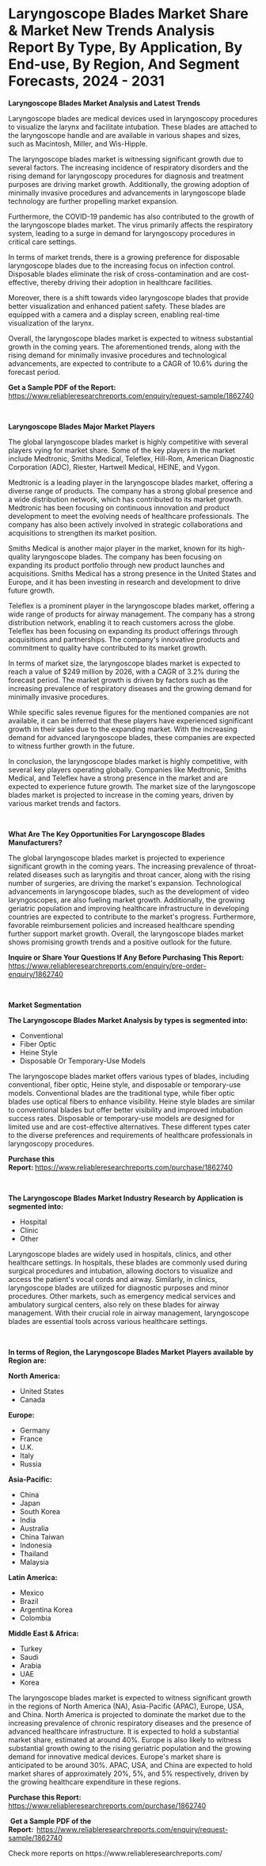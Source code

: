<p><h1>Laryngoscope Blades Market Share & Market New Trends Analysis Report By Type, By Application, By End-use, By Region, And Segment Forecasts, 2024 - 2031</h1></p><p><strong>Laryngoscope Blades Market Analysis and Latest Trends</strong></p>
<p><p>Laryngoscope blades are medical devices used in laryngoscopy procedures to visualize the larynx and facilitate intubation. These blades are attached to the laryngoscope handle and are available in various shapes and sizes, such as Macintosh, Miller, and Wis-Hipple.</p><p>The laryngoscope blades market is witnessing significant growth due to several factors. The increasing incidence of respiratory disorders and the rising demand for laryngoscopy procedures for diagnosis and treatment purposes are driving market growth. Additionally, the growing adoption of minimally invasive procedures and advancements in laryngoscope blade technology are further propelling market expansion.</p><p>Furthermore, the COVID-19 pandemic has also contributed to the growth of the laryngoscope blades market. The virus primarily affects the respiratory system, leading to a surge in demand for laryngoscopy procedures in critical care settings.</p><p>In terms of market trends, there is a growing preference for disposable laryngoscope blades due to the increasing focus on infection control. Disposable blades eliminate the risk of cross-contamination and are cost-effective, thereby driving their adoption in healthcare facilities.</p><p>Moreover, there is a shift towards video laryngoscope blades that provide better visualization and enhanced patient safety. These blades are equipped with a camera and a display screen, enabling real-time visualization of the larynx.</p><p>Overall, the laryngoscope blades market is expected to witness substantial growth in the coming years. The aforementioned trends, along with the rising demand for minimally invasive procedures and technological advancements, are expected to contribute to a CAGR of 10.6% during the forecast period.</p></p>
<p><strong>Get a Sample PDF of the Report:&nbsp;</strong> <a href="https://www.reliableresearchreports.com/enquiry/request-sample/1862740">https://www.reliableresearchreports.com/enquiry/request-sample/1862740</a></p>
<p>&nbsp;</p>
<p><strong>Laryngoscope Blades Major Market Players</strong></p>
<p><p>The global laryngoscope blades market is highly competitive with several players vying for market share. Some of the key players in the market include Medtronic, Smiths Medical, Teleflex, Hill-Rom, American Diagnostic Corporation (ADC), Riester, Hartwell Medical, HEINE, and Vygon.</p><p>Medtronic is a leading player in the laryngoscope blades market, offering a diverse range of products. The company has a strong global presence and a wide distribution network, which has contributed to its market growth. Medtronic has been focusing on continuous innovation and product development to meet the evolving needs of healthcare professionals. The company has also been actively involved in strategic collaborations and acquisitions to strengthen its market position.</p><p>Smiths Medical is another major player in the market, known for its high-quality laryngoscope blades. The company has been focusing on expanding its product portfolio through new product launches and acquisitions. Smiths Medical has a strong presence in the United States and Europe, and it has been investing in research and development to drive future growth.</p><p>Teleflex is a prominent player in the laryngoscope blades market, offering a wide range of products for airway management. The company has a strong distribution network, enabling it to reach customers across the globe. Teleflex has been focusing on expanding its product offerings through acquisitions and partnerships. The company's innovative products and commitment to quality have contributed to its market growth.</p><p>In terms of market size, the laryngoscope blades market is expected to reach a value of $249 million by 2026, with a CAGR of 3.2% during the forecast period. The market growth is driven by factors such as the increasing prevalence of respiratory diseases and the growing demand for minimally invasive procedures.</p><p>While specific sales revenue figures for the mentioned companies are not available, it can be inferred that these players have experienced significant growth in their sales due to the expanding market. With the increasing demand for advanced laryngoscope blades, these companies are expected to witness further growth in the future.</p><p>In conclusion, the laryngoscope blades market is highly competitive, with several key players operating globally. Companies like Medtronic, Smiths Medical, and Teleflex have a strong presence in the market and are expected to experience future growth. The market size of the laryngoscope blades market is projected to increase in the coming years, driven by various market trends and factors.</p></p>
<p>&nbsp;</p>
<p><strong>What Are The Key Opportunities For Laryngoscope Blades Manufacturers?</strong></p>
<p><p>The global laryngoscope blades market is projected to experience significant growth in the coming years. The increasing prevalence of throat-related diseases such as laryngitis and throat cancer, along with the rising number of surgeries, are driving the market's expansion. Technological advancements in laryngoscope blades, such as the development of video laryngoscopes, are also fueling market growth. Additionally, the growing geriatric population and improving healthcare infrastructure in developing countries are expected to contribute to the market's progress. Furthermore, favorable reimbursement policies and increased healthcare spending further support market growth. Overall, the laryngoscope blades market shows promising growth trends and a positive outlook for the future.</p></p>
<p><strong>Inquire or Share Your Questions If Any Before Purchasing This Report:</strong> <a href="https://www.reliableresearchreports.com/enquiry/pre-order-enquiry/1862740">https://www.reliableresearchreports.com/enquiry/pre-order-enquiry/1862740</a></p>
<p>&nbsp;</p>
<p><strong>Market Segmentation</strong></p>
<p><strong>The Laryngoscope Blades Market Analysis by types is segmented into:</strong></p>
<p><ul><li>Conventional</li><li>Fiber Optic</li><li>Heine Style</li><li>Disposable Or Temporary-Use Models</li></ul></p>
<p><p>The laryngoscope blades market offers various types of blades, including conventional, fiber optic, Heine style, and disposable or temporary-use models. Conventional blades are the traditional type, while fiber optic blades use optical fibers to enhance visibility. Heine style blades are similar to conventional blades but offer better visibility and improved intubation success rates. Disposable or temporary-use models are designed for limited use and are cost-effective alternatives. These different types cater to the diverse preferences and requirements of healthcare professionals in laryngoscopy procedures.</p></p>
<p><strong>Purchase this Report:&nbsp;</strong><a href="https://www.reliableresearchreports.com/purchase/1862740">https://www.reliableresearchreports.com/purchase/1862740</a></p>
<p>&nbsp;</p>
<p><strong>The Laryngoscope Blades Market Industry Research by Application is segmented into:</strong></p>
<p><ul><li>Hospital</li><li>Clinic</li><li>Other</li></ul></p>
<p><p>Laryngoscope blades are widely used in hospitals, clinics, and other healthcare settings. In hospitals, these blades are commonly used during surgical procedures and intubation, allowing doctors to visualize and access the patient's vocal cords and airway. Similarly, in clinics, laryngoscope blades are utilized for diagnostic purposes and minor procedures. Other markets, such as emergency medical services and ambulatory surgical centers, also rely on these blades for airway management. With their crucial role in airway management, laryngoscope blades are essential tools across various healthcare settings.</p></p>
<p>&nbsp;</p>
<p><strong>In terms of Region, the Laryngoscope Blades Market Players available by Region are:</strong></p>
<p>
    <p> <strong> North America: </strong>
        <ul>
            <li>United States</li>
            <li>Canada</li>
        </ul>
        </p> 
    <p> <strong> Europe: </strong>
        <ul>
            <li>Germany</li>
            <li>France</li>
            <li>U.K.</li>
            <li>Italy</li>
            <li>Russia</li>
        </ul>
        </p> 
    <p> <strong> Asia-Pacific: </strong>
        <ul>
            <li>China</li>
            <li>Japan</li>
            <li>South Korea</li>
            <li>India</li>
            <li>Australia</li>
            <li>China Taiwan</li>
            <li>Indonesia</li>
            <li>Thailand</li>
            <li>Malaysia</li>
        </ul>
        </p> 
    <p> <strong> Latin America: </strong>
        <ul>
            <li>Mexico</li>
            <li>Brazil</li>
            <li>Argentina Korea</li>
            <li>Colombia</li>
        </ul>
        </p> 
    <p> <strong> Middle East & Africa: </strong>
        <ul>
            <li>Turkey</li>
            <li>Saudi</li>
            <li>Arabia</li>
            <li>UAE</li>
            <li>Korea</li>
        </ul>
    </p>
    </p>
<p><p>The laryngoscope blades market is expected to witness significant growth in the regions of North America (NA), Asia-Pacific (APAC), Europe, USA, and China. North America is projected to dominate the market due to the increasing prevalence of chronic respiratory diseases and the presence of advanced healthcare infrastructure. It is expected to hold a substantial market share, estimated at around 40%. Europe is also likely to witness substantial growth owing to the rising geriatric population and the growing demand for innovative medical devices. Europe's market share is anticipated to be around 30%. APAC, USA, and China are expected to hold market shares of approximately 20%, 5%, and 5% respectively, driven by the growing healthcare expenditure in these regions.</p></p>
<p><strong>Purchase this Report: </strong><a href="https://www.reliableresearchreports.com/purchase/1862740">https://www.reliableresearchreports.com/purchase/1862740</a></p>
<p>&nbsp;<strong>Get a Sample PDF of the Report:&nbsp;&nbsp;</strong><a href="https://www.reliableresearchreports.com/enquiry/request-sample/1862740">https://www.reliableresearchreports.com/enquiry/request-sample/1862740</a></p>
<p><strong></strong></p>
<p>Check more reports on https://www.reliableresearchreports.com/</p>